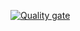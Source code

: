 [![Quality gate](https://sonarcloud.io/api/project_badges/quality_gate?project=tkmrqq_JavaLabs)](https://sonarcloud.io/summary/new_code?id=tkmrqq_JavaLabs)
